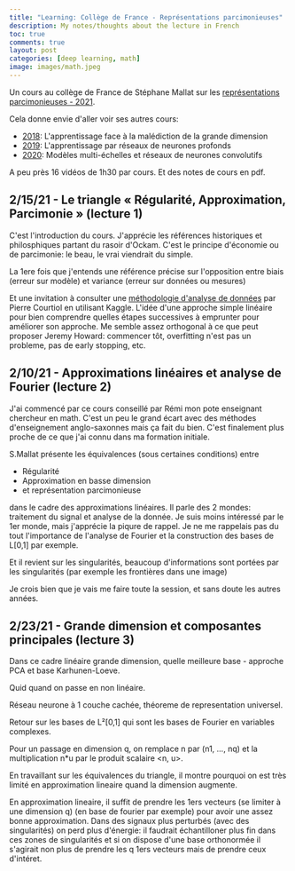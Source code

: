 ```yaml
---
title: "Learning: Collège de France - Représentations parcimonieuses"
description: My notes/thoughts about the lecture in French
toc: true
comments: true
layout: post
categories: [deep learning, math]
image: images/math.jpeg
---
```


Un cours au collège de France de Stéphane Mallat sur les [représentations parcimonieuses - 2021](https://www.college-de-france.fr/site/stephane-mallat/course-2020-2021.htm).



Cela donne envie d'aller voir ses autres cours:

* [2018](https://www.college-de-france.fr/site/stephane-mallat/course-2017-2018.htm): L'apprentissage face à la malédiction de la grande dimension
* [2019](https://www.college-de-france.fr/site/stephane-mallat/course-2018-2019.htm): L'apprentissage par réseaux de neurones profonds
* [2020](https://www.college-de-france.fr/site/stephane-mallat/course-2019-2020.htm): Modèles multi-échelles et réseaux de neurones convolutifs

A peu près 16 vidéos de 1h30 par cours. Et des notes de cours en pdf.



## 2/15/21 - Le triangle « Régularité, Approximation, Parcimonie » (lecture 1)

C'est l'introduction du cours. J'apprécie les références historiques et philosphiques partant du rasoir d'Ockam. C'est le principe d'économie ou de parcimonie: le beau, le vrai viendrait du simple.

La 1ere fois que j'entends une référence précise sur l'opposition entre biais (erreur sur modèle) et variance (erreur sur données ou mesures)

Et une invitation à consulter une [méthodologie d'analyse de données](https://www.college-de-france.fr/site/stephane-mallat/seminar-2018-02-21-11h15.htm) par Pierre Courtiol en utilisant Kaggle. L'idée d'une approche simple linéaire pour bien comprendre quelles étapes successives à emprunter pour améliorer son approche. Me semble assez orthogonal à ce que peut proposer Jeremy Howard: commencer tôt, overfitting n'est pas un probleme, pas de early stopping, etc.



## 2/10/21 - Approximations linéaires et analyse de Fourier (lecture 2)

J'ai commencé par ce cours conseillé par Rémi mon pote enseignant chercheur en math. C'est un peu le grand écart avec des méthodes d'enseignement anglo-saxonnes mais ça fait du bien. C'est finalement plus proche de ce que j'ai connu dans ma formation initiale.



S.Mallat présente les équivalences (sous certaines conditions) entre 

* Régularité
* Approximation en basse dimension
* et représentation parcimonieuse

dans le cadre des approximations linéaires. Il parle des 2 mondes: traitement du signal et analyse de la donnée. Je suis moins intéressé par le 1er monde, mais j'apprécie la piqure de rappel. Je ne me rappelais pas du tout l'importance de l'analyse de Fourier et la construction des bases de L[0,1] par exemple.

Et il revient sur les singularités, beaucoup d'informations sont portées par les singularités (par exemple les frontières dans une image)

Je crois bien que je vais me faire toute la session, et sans doute les autres années.



## 2/23/21 - Grande dimension et composantes principales (lecture 3)

Dans ce cadre linéaire grande dimension, quelle meilleure base - approche PCA et base Karhunen-Loeve.

Quid quand on passe en non linéaire.

Réseau neurone à 1 couche cachée, théoreme de representation universel.

Retour sur les bases de L²[0,1] qui sont les bases de Fourier en variables complexes. 

Pour un passage en dimension q, on remplace n par (n1, ..., nq) et la multiplication n*u par le produit scalaire <n, u>.

En travaillant sur les équivalences du triangle, il montre pourquoi on est très limité en approximation lineaire quand la dimension augmente.

En approximation lineaire, il suffit de prendre les 1ers vecteurs (se limiter à une dimension q) (en base de fourier par exemple) pour avoir une assez bonne approximation. Dans des signaux plus perturbés (avec des singularités) on perd plus d'énergie: il faudrait échantilloner plus fin dans ces zones de singularités et si on dispose d'une base orthonormée il s'agirait non plus de prendre les q 1ers vecteurs mais de prendre ceux d'intéret.







